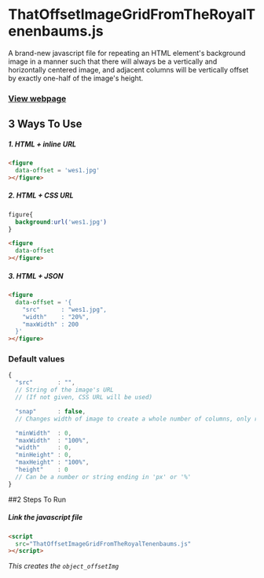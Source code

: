 # ThatOffsetImageGridFromTheRoyalTenenbaums.js

A brand-new javascript file for repeating an HTML element's background image in a manner such that there will always be a vertically and horizontally centered image, and adjacent columns will be vertically offset by exactly one-half of the image's height.

### [View webpage](http://tylerdeitz.co/ThatOffsetImageGridFromTheRoyalTenenbaums.js)

## 3 Ways To Use
##### 1. HTML + inline URL
```html
<figure
  data-offset = 'wes1.jpg'
></figure>
```
##### 2. HTML + CSS URL

```css
figure{
  background:url('wes1.jpg')
}
```
```html
<figure
  data-offset
></figure>
```
##### 3. HTML + JSON
```html
<figure
  data-offset = '{
    "src"      : "wes1.jpg",
    "width"    : "20%",
    "maxWidth" : 200
  }'
></figure>
```
### Default values
```javascript
{
  "src"       : "",
  // String of the image's URL
  // (If not given, CSS URL will be used)

  "snap"      : false,
  // Changes width of image to create a whole number of columns, only respecting one min/max property

  "minWidth"  : 0,
  "maxWidth"  : "100%",
  "width"     : 0,
  "minHeight" : 0,
  "maxHeight" : "100%",
  "height"    : 0
  // Can be a number or string ending in 'px' or '%'
}
```

##2 Steps To Run
##### Link the javascript file
```html
<script
  src="ThatOffsetImageGridFromTheRoyalTenenbaums.js"
></script>
```
*This creates the ```object_offsetImg```*
